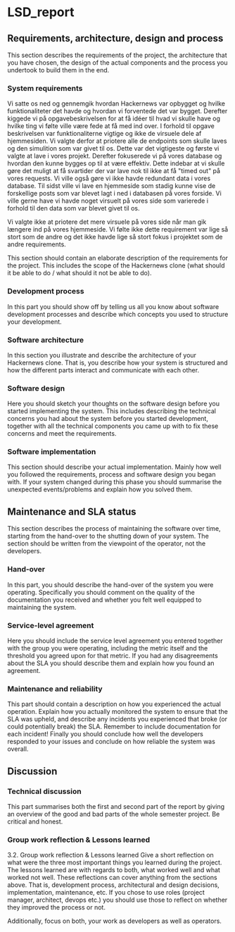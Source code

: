 # LSD_report

## Requirements, architecture, design and process

This section describes the requirements of the project, the architecture that you have chosen, the design of the actual components and the process you undertook to build them in the end.

### System requirements

Vi satte os ned og gennemgik hvordan Hackernews var opbygget og hvilke funktionaliteter det havde og hvordan vi forventede det var bygget. Derefter kiggede vi på opgavebeskrivelsen for at få idéer til hvad vi skulle have og hvilke ting vi følte ville være fede at få med ind over.
I forhold til opgave beskrivelsen var funktionaliterne vigtige og ikke de virsuele dele af hjemmesiden. Vi valgte derfor at priotere alle de endpoints som skulle laves og den simulition som var givet til os. Dette var det vigtigeste og første vi valgte at lave i vores projekt.
Derefter fokuserede vi på vores database og hvordan den kunne bygges op til at være effektiv. Dette indebar at vi skulle gøre det muligt at få svartider der var lave nok til ikke at få "timed out" på vores requests. Vi ville også gøre vi ikke havde redundant data i vores database.
Til sidst ville vi lave en hjemmeside som stadig kunne vise de forskellige posts som var blevet lagt i ned i databasen på vores forside. Vi ville gerne have vi havde noget virsuelt på vores side som varierede i forhold til den data som var blevet givet til os. 

Vi valgte ikke at priotere det mere virsuele på vores side når man gik længere ind på vores hjemmeside. Vi følte ikke dette requirement var lige så stort som de andre og det ikke havde lige så stort fokus i projektet som de andre requirements. 

This section should contain an elaborate description of the requirements for the project. This includes the scope of the Hackernews clone (what should it be able to do / what should it not be able to do).

### Development process

In this part you should show off by telling us all you know about software development processes and describe which concepts you used to structure your development.

### Software architecture

In this section you illustrate and describe the architecture of your Hackernews clone. That is, you describe how your system is structured and how the different parts interact and communicate with each other.

### Software design

Here you should sketch your thoughts on the software design before you started implementing the system. This includes describing the technical concerns you had about the system before you started development, together with all the technical components you came up with to fix these concerns and meet the requirements.

### Software implementation

This section should describe your actual implementation. Mainly how well you followed the requirements, process and software design you began with. If your system changed during this phase you should summarise the unexpected events/problems and explain how you solved them.

## Maintenance and SLA status

This section describes the process of maintaining the software over time, starting from the hand-over to the shutting down of your system. The section should be written from the viewpoint of the operator, not the developers.

### Hand-over

In this part, you should describe the hand-over of the system you were operating. Specifically you should comment on the quality of the documentation you received and whether you felt well equipped to maintaining the system.

### Service-level agreement

Here you should include the service level agreement you entered together with the group you were operating, including the metric itself and the threshold you agreed upon for that metric. If you had any disagreements about the SLA you should describe them and explain how you found an agreement.

### Maintenance and reliability

This part should contain a description on how you experienced the actual operation. Explain how you actually monitored the system to ensure that the SLA was upheld, and describe any incidents you experienced that broke (or could potentially break) the SLA. Remember to include documentation for each incident! Finally you should conclude how well the developers responded to your issues and conclude on how reliable the system was overall.

## Discussion

### Technical discussion

This part summarises both the first and second part of the report by giving an overview of the good and bad parts of the whole semester project. Be critical and honest.

### Group work reflection & Lessons learned

3.2. Group work reflection & Lessons learned
Give a short reflection on what were the three most important things you learned during the project. The lessons learned are with regards to both, what worked well and what worked not well. These reflections can cover anything from the sections above. That is, development process, architectural and design decisions, implementation, maintenance, etc. If you chose to use roles (project manager, architect, devops etc.) you should use those to reflect on whether they improved the process or not.

Additionally, focus on both, your work as developers as well as operators.
